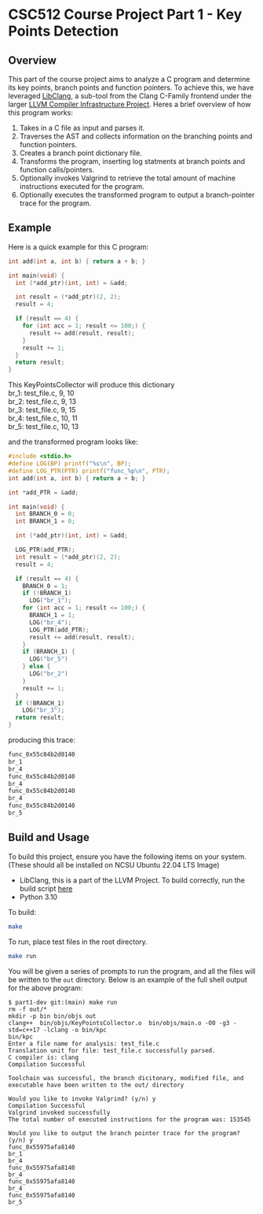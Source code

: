# CSC512 Course Project Part 1 - Key Points Detection
## Overview
This part of the course project aims to analyze a C program and determine its key points, branch points and function pointers. To achieve this, we have leveraged [LibClang](https://clang.llvm.org/docs/LibClang.html), a sub-tool from the Clang C-Family frontend under the larger [LLVM Compiler Infrastructure Project](llvm.org). Heres a brief overview of how this program works:<br>
1. Takes in a C file as input and parses it.
2. Traverses the AST and collects information on the branching points and function pointers.
3. Creates a branch point dictionary file.
4. Transforms the program, inserting log statments at branch points and function calls/pointers.
5. Optionally invokes Valgrind to retrieve the total amount of machine instructions executed for the program.
6. Optionally executes the transformed program to output a branch-pointer trace for the program.
## Example
Here is a quick example for this C program:<br>
```C
int add(int a, int b) { return a + b; }

int main(void) {
  int (*add_ptr)(int, int) = &add;

  int result = (*add_ptr)(2, 2);
  result = 4;

  if (result == 4) {
    for (int acc = 1; result <= 100;) {
      result += add(result, result);
    }
    result += 1;
  }
  return result;
}
```
This KeyPointsCollector will produce this dictionary<br>
br_1: test_file.c, 9, 10<br>
br_2: test_file.c, 9, 13<br>
br_3: test_file.c, 9, 15<br>
br_4: test_file.c, 10, 11<br>
br_5: test_file.c, 10, 13<br>

and the transformed program looks like: <br>
```C
#include <stdio.h>
#define LOG(BP) printf("%s\n", BP);
#define LOG_PTR(PTR) printf("func_%p\n", PTR);
int add(int a, int b) { return a + b; }

int *add_PTR = &add;

int main(void) {
  int BRANCH_0 = 0;
  int BRANCH_1 = 0;

  int (*add_ptr)(int, int) = &add;

  LOG_PTR(add_PTR);
  int result = (*add_ptr)(2, 2);
  result = 4;

  if (result == 4) {
    BRANCH_0 = 1;
    if (!BRANCH_1)
      LOG("br_1");
    for (int acc = 1; result <= 100;) {
      BRANCH_1 = 1;
      LOG("br_4");
      LOG_PTR(add_PTR);
      result += add(result, result);
    }
    if (BRANCH_1) {
      LOG("br_5")
    } else {
      LOG("br_2")
    }
    result += 1;
  }
  if (!BRANCH_1)
    LOG("br_3");
  return result;
}
```
producing this trace:<br>
```bash
func_0x55c84b2d0140
br_1
br_4
func_0x55c84b2d0140
br_4
func_0x55c84b2d0140
br_4
func_0x55c84b2d0140
br_5
```
## Build and Usage
To build this project, ensure you have the following items on your system. (These should all be installed on NCSU Ubuntu 22.04 LTS Image)<br>
- LibClang, this is a part of the LLVM Project. To build correctly, run the build script [here](https://github.com/NCSU-CSC512-Course-Project/part1-dev/blob/main/build_llvm.sh)
- Python 3.10

To build:<br>
```bash
make
```
To run, place test files in the root directory.<br>
```bash
make run
```
You will be given a series of prompts to run the program, and all the files will be written to the ```out``` directory. Below is an example of the full shell output for the above program:<br>
```
$ part1-dev git:(main) make run
rm -f out/*
mkdir -p bin bin/objs out
clang++  bin/objs/KeyPointsCollector.o  bin/objs/main.o -O0 -g3 -std=c++17 -lclang -o bin/kpc
bin/kpc
Enter a file name for analysis: test_file.c
Translation unit for file: test_file.c successfully parsed.
C compiler is: clang
Compilation Successful

Toolchain was successful, the branch dicitonary, modified file, and executable have been written to the out/ directory

Would you like to invoke Valgrind? (y/n) y
Compilation Successful
Valgrind invoked successfully
The total number of executed instructions for the program was: 153545

Would you like to output the branch pointer trace for the program? (y/n) y
func_0x55975afa8140
br_1
br_4
func_0x55975afa8140
br_4
func_0x55975afa8140
br_4
func_0x55975afa8140
br_5
```
